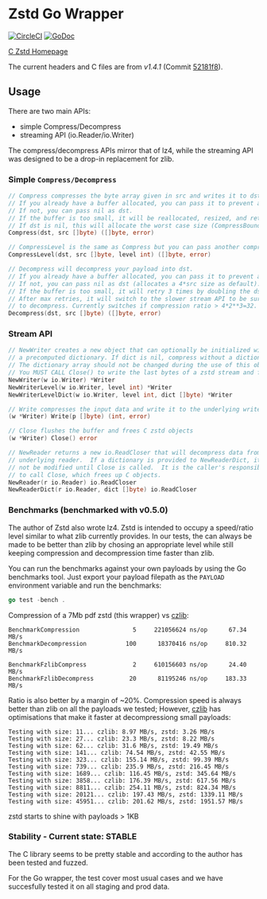 # Zstd Go Wrapper

[![CircleCI](https://circleci.com/gh/DataDog/zstd/tree/1.x.svg?style=svg)](https://circleci.com/gh/DataDog/zstd/tree/1.x)
[![GoDoc](https://godoc.org/github.com/DataDog/zstd?status.svg)](https://godoc.org/github.com/DataDog/zstd)


[C Zstd Homepage](https://github.com/facebook/zstd)

The current headers and C files are from *v1.4.1* (Commit
[52181f8](https://github.com/facebook/zstd/releases/tag/v1.4.1)).

## Usage

There are two main APIs:

* simple Compress/Decompress
* streaming API (io.Reader/io.Writer)

The compress/decompress APIs mirror that of lz4, while the streaming API was
designed to be a drop-in replacement for zlib.

### Simple `Compress/Decompress`


```go
// Compress compresses the byte array given in src and writes it to dst.
// If you already have a buffer allocated, you can pass it to prevent allocation
// If not, you can pass nil as dst.
// If the buffer is too small, it will be reallocated, resized, and returned bu the function
// If dst is nil, this will allocate the worst case size (CompressBound(src))
Compress(dst, src []byte) ([]byte, error)
```

```go
// CompressLevel is the same as Compress but you can pass another compression level
CompressLevel(dst, src []byte, level int) ([]byte, error)
```

```go
// Decompress will decompress your payload into dst.
// If you already have a buffer allocated, you can pass it to prevent allocation
// If not, you can pass nil as dst (allocates a 4*src size as default).
// If the buffer is too small, it will retry 3 times by doubling the dst size
// After max retries, it will switch to the slower stream API to be sure to be able
// to decompress. Currently switches if compression ratio > 4*2**3=32.
Decompress(dst, src []byte) ([]byte, error)
```

### Stream API

```go
// NewWriter creates a new object that can optionally be initialized with
// a precomputed dictionary. If dict is nil, compress without a dictionary.
// The dictionary array should not be changed during the use of this object.
// You MUST CALL Close() to write the last bytes of a zstd stream and free C objects.
NewWriter(w io.Writer) *Writer
NewWriterLevel(w io.Writer, level int) *Writer
NewWriterLevelDict(w io.Writer, level int, dict []byte) *Writer

// Write compresses the input data and write it to the underlying writer
(w *Writer) Write(p []byte) (int, error)

// Close flushes the buffer and frees C zstd objects
(w *Writer) Close() error
```

```go
// NewReader returns a new io.ReadCloser that will decompress data from the
// underlying reader.  If a dictionary is provided to NewReaderDict, it must
// not be modified until Close is called.  It is the caller's responsibility
// to call Close, which frees up C objects.
NewReader(r io.Reader) io.ReadCloser
NewReaderDict(r io.Reader, dict []byte) io.ReadCloser
```

### Benchmarks (benchmarked with v0.5.0)

The author of Zstd also wrote lz4. Zstd is intended to occupy a speed/ratio
level similar to what zlib currently provides.  In our tests, the can always
be made to be better than zlib by chosing an appropriate level while still
keeping compression and decompression time faster than zlib.

You can run the benchmarks against your own payloads by using the Go benchmarks tool.
Just export your payload filepath as the `PAYLOAD` environment variable and run the benchmarks:

```go
go test -bench .
```

Compression of a 7Mb pdf zstd (this wrapper) vs [czlib](https://github.com/DataDog/czlib):
```
BenchmarkCompression               5     221056624 ns/op      67.34 MB/s
BenchmarkDecompression           100      18370416 ns/op     810.32 MB/s

BenchmarkFzlibCompress             2     610156603 ns/op      24.40 MB/s
BenchmarkFzlibDecompress          20      81195246 ns/op     183.33 MB/s
```

Ratio is also better by a margin of ~20%.
Compression speed is always better than zlib on all the payloads we tested;
However, [czlib](https://github.com/DataDog/czlib) has optimisations that make it
faster at decompressiong small payloads:

```
Testing with size: 11... czlib: 8.97 MB/s, zstd: 3.26 MB/s
Testing with size: 27... czlib: 23.3 MB/s, zstd: 8.22 MB/s
Testing with size: 62... czlib: 31.6 MB/s, zstd: 19.49 MB/s
Testing with size: 141... czlib: 74.54 MB/s, zstd: 42.55 MB/s
Testing with size: 323... czlib: 155.14 MB/s, zstd: 99.39 MB/s
Testing with size: 739... czlib: 235.9 MB/s, zstd: 216.45 MB/s
Testing with size: 1689... czlib: 116.45 MB/s, zstd: 345.64 MB/s
Testing with size: 3858... czlib: 176.39 MB/s, zstd: 617.56 MB/s
Testing with size: 8811... czlib: 254.11 MB/s, zstd: 824.34 MB/s
Testing with size: 20121... czlib: 197.43 MB/s, zstd: 1339.11 MB/s
Testing with size: 45951... czlib: 201.62 MB/s, zstd: 1951.57 MB/s
```

zstd starts to shine with payloads > 1KB

### Stability - Current state: STABLE

The C library seems to be pretty stable and according to the author has been tested and fuzzed.

For the Go wrapper, the test cover most usual cases and we have succesfully tested it on all staging and prod data.
